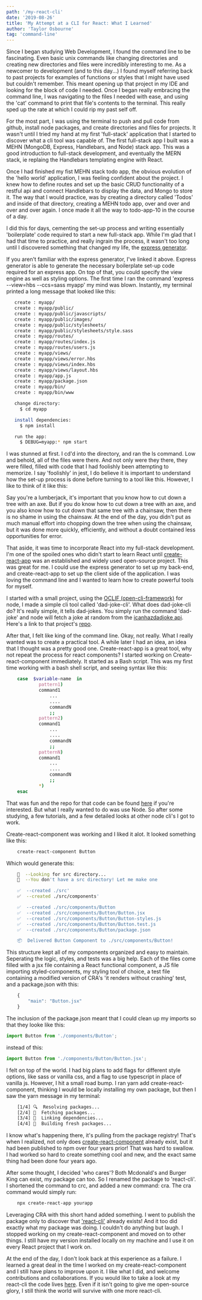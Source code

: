 ```yaml
---
path: '/my-react-cli'
date: '2019-08-26'
title: 'My Attempt at a CLI for React: What I Learned'
author: 'Taylor Osbourne'
tag: 'command-line'
---
```


Since I began studying Web Development, I found the command line to be fascinating. Even basic unix commands like changing directories and creating new directories and files were incredibly interesting to me. As a newcomer to development (and to this day...) I found myself referring back to past projects for examples of functions or styles that I might have used but couldn't remember. This meant opening up that project in my IDE and looking for the block of code I needed. Once I began really embracing the command line, I was navigating to the files I needed with ease, and using the 'cat' command to print that file's contents to the terminal. This really sped up the rate at which I could rip my past self off.

For the most part, I was using the terminal to push and pull code from github, install node packages, and create directories and files for projects. It wasn't until I tried my hand at my first 'full-stack' application that I started to discover what a cli tool was capable of. The first full-stack app I built was a MEHN (MongoDB, Express, Handlebars, and Node) stack app. This was a good introduction to full-stack development, and eventually the MERN stack, ie replaing the Handlebars templating engine with React.

Once I had finished my fist MEHN stack todo app, the obvious evolution of the 'hello world' application, I was feeling confident about the project. I knew how to define routes and set up the basic CRUD functionality of a restful api and connect Handlebars to display the data, and Mongo to store it. The way that I would practice, was by creating a directory called 'Todos' and inside of that directory, creating a MEHN todo app, over and over and over and over again. I once made it all the way to todo-app-10 in the course of a day.

I did this for days, cementing the set-up process and writing essentially 'boilerplate' code required to start a new full-stack app. While I'm glad that I had that time to practice, and really ingrain the process, it wasn't too long until I discovered something that changed my life, the [express generator](https://expressjs.com/en/starter/generator.html).

If you aren't familiar with the express generator, I've linked it above. Express generator is able to generate the necessary boilerplate set-up code required for an express app. On top of that, you could specify the view engine as well as styling options. The first time I ran the command 'express --view=hbs --ccs=sass myapp' my mind was blown. Instantly, my terminal printed a long message that looked like this:

```bash
   create : myapp/
   create : myapp/public/
   create : myapp/public/javascripts/
   create : myapp/public/images/
   create : myapp/public/stylesheets/
   create : myapp/public/stylesheets/style.sass
   create : myapp/routes/
   create : myapp/routes/index.js
   create : myapp/routes/users.js
   create : myapp/views/
   create : myapp/views/error.hbs
   create : myapp/views/index.hbs
   create : myapp/views/layout.hbs
   create : myapp/app.js
   create : myapp/package.json
   create : myapp/bin/
   create : myapp/bin/www

   change directory:
     $ cd myapp

   install dependencies:
     $ npm install

   run the app:
     $ DEBUG=myapp:* npm start
```

I was stunned at first. I cd'd into the directory, and ran the ls command. Low and behold, all of the files were there. And not only were they there, they were filled, filled with code that I had foolishly been attempting to memorize. I say 'foolishly' in jest, I do believe it is important to understand how the set-up process is done before turning to a tool like this. However, I like to think of it like this:

Say you're a lumberjack, it's important that you know how to cut down a tree with an axe. But if you do know how to cut down a tree with an axe, and you also know how to cut down that same tree with a chainsaw, then there is no shame in using the chainsaw. At the end of the day, you didn't put as much manual effort into chopping down the tree when using the chainsaw, but it was done more quickly, efficiently, and without a doubt contained less opportunities for error.

That aside, it was time to incorporate React into my full-stack development. I'm one of the spoiled ones who didn't start to learn React until [create-react-app](https://create-react-app.dev/) was an established and widely used open-source project. This was great for me. I could use the express generator to set up my back-end, and create-react-app to set up the client side of the application. I was loving the command line and I wanted to learn how to create powerful tools for myself.

I started with a small project, using the [OCLIF (open-cli-framework)](https://oclif.io/) for node, I made a simple cli tool called 'dad-joke-cli'. What does dad-joke-cli do? It's really simple, it tells dad-jokes. You simply run the command 'dad-joke' and node will fetch a joke at random from the [icanhazdadjoke api](https://icanhazdadjoke.com/). Here's a link to that project's [repo](https://github.com/taylorosbourne/dad-joke).

After that, I felt like king of the command line. Okay, not really. What I really wanted was to create a practical tool. A while later I had an idea, an idea that I thought was a pretty good one. Create-react-app is a great tool, why not repeat the process for react components? I started working on Create-react-component immediately. It started as a Bash script. This was my first time working with a bash shell script, and seeing syntax like this:

```bash
    case  $variable-name  in
            pattern1)
     		command1
                ...
                ....
                commandN
                ;;
            pattern2)
     		command1
                ...
                ....
                commandN
                ;;
            patternN)
     		command1
                ...
                ....
                commandN
                ;;
            *)
    esac
```

That was fun and the repo for that code can be found [here](https://github.com/taylorosbourne/create-react-component) if you're interested. But what I really wanted to do was use Node. So after some studying, a few tutorials, and a few detailed looks at other node cli's I got to work.

Create-react-component was working and I liked it alot. It looked something like this:

```bash
    create-react-component Button
```

Which would generate this:

```bash
    🔎  --Looking for src directory...
    🔎  --You don't have a src directory! Let me make one

    ✅  --created ./src'
    ✅  --created ./src/components'

    ✅  --created ./src/components/Button
    ✅  --created ./src/components/Button/Button.jsx
    ✅  --created ./src/components/Button/Button-styles.js
    ✅  --created ./src/components/Button/Button.test.js
    ✅  --created ./src/components/Button/package.json

    📦  Delivered Button Component to ./src/components/Button!
```

This structure kept all of my components organized and easy to maintain. Seperating the logic, styles, and tests was a big help. Each of the files come filled with a jsx file containing a React functional component, a JS file importing styled-components, my styling tool of choice, a test file containing a modified version of CRA's 'it renders without crashing' test, and a package.json with this:

```js
    {
        "main": "Button.jsx"
    }
```

The inclusion of the package.json meant that I could clean up my imports so that they looke like this:

```js
import Button from './components/Button';
```

instead of this:

```js
import Button from './components/Button/Button.jsx';
```

I felt on top of the world. I had big plans to add flags for different style options, like sass or vanilla css, and a flag to use typescript in place of vanilla js. However, I hit a small road bump. I ran yarn add create-react-component, thinking I would be locally installing my own package, but then I saw the yarn message in my terminal:

```bash
    [1/4] 🔍  Resolving packages...
    [2/4] 🚚  Fetching packages...
    [3/4] 🔗  Linking dependencies...
    [4/4] 🔨  Building fresh packages...
```

I know what's happening there, it's pulling from the package registry! That's when I realized, not only does [create-react-component](https://www.npmjs.com/package/create-react-component) already exist, but it had been published to npm over four years prior! That was hard to swallow. I had worked so hard to create something cool and new, and the exact same thing had been done four years ago.

After some thought, I decided 'who cares'? Both Mcdonald's and Burger King can exist, my package can too. So I renamed the package to 'react-cli'. I shortened the command to crc, and added a new command: cra. The cra command would simply run:

```bash
    npx create-react-app yourapp
```

Leveraging CRA with this short hand added something. I went to publish the package only to discover that ['react-cli'](https://www.npmjs.com/package/react-cli) already exists! And it too did exactly what my package was doing. I couldn't do anything but laugh. I stopped working on my create-react-component and moved on to other things. I still have my version installed locally on my machine and I use it on every React project that I work on.

At the end of the day, I don't look back at this experience as a failure. I learned a great deal in the time I worked on my create-react-component and I still have plans to improve upon it. I like what I did, and welcome contributions and collaborations. If you would like to take a look at my react-cli the code lives [here](https://github.com/taylorosbourne/react-cli). Even if it isn't going to give me open-source glory, I still think the world will survive with one more react-cli.
